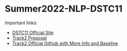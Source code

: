 # Summer2022-NLP-DSTC11

Important links:
- [DSTC11 Official Site](https://dstc11.dstc.community/home)
- [Track2 Proposal](https://drive.google.com/file/d/1itlby2Ypq3sRVtOY1alr3ygjPZZdB2TT/view)
- [Track2 Official Github with More Info and Baseline](https://github.com/amazon-science/dstc11-track2-intent-induction)
